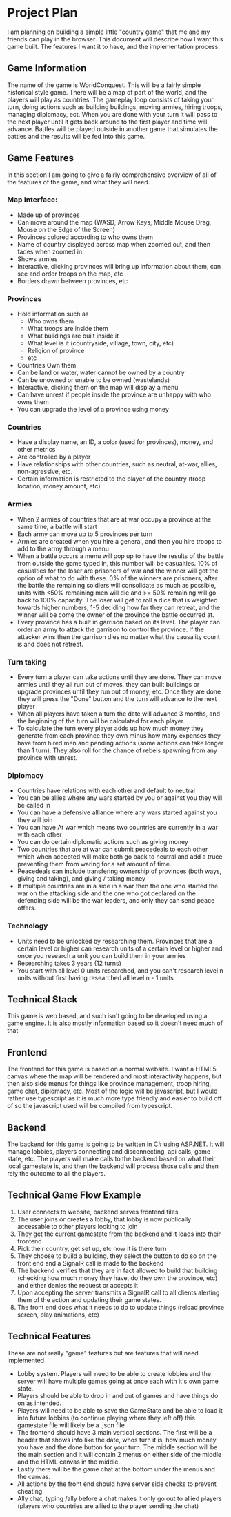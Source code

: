 # Project Plan

I am planning on building a simple little "country game" that me and my friends can play in the browser. This document will describe how I want this game built. The features I want it to have, and the implementation process.

## Game Information

The name of the game is WorldConquest. This will be a fairly simple historical style game. There will be a map of part of the world, and the players will play as countries. The gameplay loop consists of taking your turn, doing actions such as building buildings, moving armies, hiring troops, managing diplomacy, ect. When you are done with your turn it will pass to the next player until it gets back around to the first player and time will advance. Battles will be played outside in another game that simulates the battles and the results will be fed into this game. 

## Game Features
In this section I am going to give a fairly comprehensive overview of all of the features of the game, and what they will need.
### Map Interface:

 - Made up of provinces
 - Can move around the map (WASD, Arrow Keys, Middle Mouse Drag, Mouse on the Edge of the Screen)
 - Provinces colored according to who owns them
 - Name of country displayed across map when zoomed out, and then fades when zoomed in.
 - Shows armies
 - Interactive, clicking provinces will bring up information about them, can see and order troops on the map, etc
 - Borders drawn between provinces, etc
### Provinces

 - Hold information such as 
    - Who owns them
    - What troops are inside them
    - What buildings are built inside it
    - What level is it (countryside, village, town, city, etc)
    - Religion of province
    - etc
  - Countries Own them
  - Can be land or water, water cannot be owned by a country
  - Can be unowned or unable to be owned (wastelands)
  - Interactive, clicking them on the map will display a menu
  - Can have unrest if people inside the province are unhappy with who owns them
 - You can upgrade the level of a province using money

 ### Countries
  - Have a display name, an ID, a color (used for provinces), money, and other metrics
  - Are controlled by a player
  - Have relationships with other countries, such as neutral, at-war, allies, non-agressive, etc.
  - Certain information is restricted to the player of the country (troop location, money amount, etc)
  
 ### Armies
  - When 2 armies of countries that are at war occupy a province at the same time, a battle will start
  - Each army can move up to 5 provinces per turn
  - Armies are created when you hire a general, and then you hire troops to add to the army through a menu
  - When a battle occurs a menu will pop up to have the results of the battle from outside the game typed in, this number will be casualties. 10% of casualties for the loser are prisoners of war and the winner will get the option of what to do with these. 0% of the winners are prisoners, after the battle the remaining soldiers will consolidate as much as possible, units with <50% remaining men will die and >= 50% remaining will go back to 100% capacity. The loser will get to roll a dice that is weighted towards higher numbers, 1-5 deciding how far they can retreat, and the winner will be come the owner of the province the battle occurred at. 
  - Every province has a built in garrison based on its level. The player can order an army to attack the garrison to control the province. If the attacker wins then the garrison dies no matter what the causality count is and does not retreat. 

### Turn taking
 - Every turn a player can take actions until they are done. They can move armies until they all run out of moves, they can built buildings or upgrade provinces until they run out of money, etc. Once they are done they will press the "Done" button and the turn will advance to the next player
 - When all players have taken a turn the date will advance 3 months, and the beginning of the turn will be calculated for each player.
 - To calculate the turn every player adds up how much money they generate from each province they own minus how many expenses they have from hired men and pending actions (some actions can take longer than 1 turn). They also roll for the chance of rebels spawning from any province with unrest. 
 
 ### Diplomacy
 - Countries have relations with each other and default to neutral
 - You can be allies where any wars started by you or against you they will be called in
 - You can have a defensive alliance where any wars started against you they will join
 - You can have At war which means two countries are currently in a war with each other
 - You can do certain diplomatic actions such as giving money
 - Two countries that are at war can submit peacedeals to each other which when accepted will make both go back to neutral and add a truce preventing them from waring for a set amount of time.
 - Peacedeals can include transfering ownership of provinces (both ways, giving and taking), and giving / taking money
 - If multiple countries are in a side in a war then the one who started the war on the attacking side and the one who got declared on the defending side will be the war leaders, and only they can send peace offers.

### Technology
 - Units need to be unlocked by researching them. Provinces that are a certain level or higher can research units of a certain level or higher and once you research a unit you can build them in your armies
 - Researching takes 3 years (12 turns) 
 - You start with all level 0 units researched, and you can't research level n units without first having researched all level n - 1 units


## Technical Stack
This game is web based, and such isn't going to be developed using a game engine. It is also mostly information based so it doesn't need much of that

## Frontend
The frontend for this game is based on a normal website. I want a HTML5 canvas where the map will be rendered and most interactivity happens, but then also side menus for things like province management, troop hiring, game chat, diplomacy, etc. Most of the logic will be javascript, but I would rather use typescript as it is much more type friendly and easier to build off of so the javascript used will be compiled from typescript.

## Backend
The backend for this game is going to be written in C# using ASP.NET. It will manage lobbies, players connecting and disconnecting, api calls, game state, etc. The players will make calls to the backend based on what their local gamestate is, and then the backend will process those calls and then rely the outcome to all the players.

## Technical Game Flow Example
1. User connects to website, backend serves frontend files
2. The user joins or creates a lobby, that lobby is now publically accessable to other players looking to join
3. They get the current gamestate from the backend and it loads into their frontend
4. Pick their country, get set up, etc now it is there turn
5. They choose to build a building, they select the button to do so on the front end and a SignalR call is made to the backend
6. The backend verifies that they are in fact allowed to build that building (checking how much money they have, do they own the province, etc) and either denies the request or accepts it
7. Upon accepting the server transmits a SignalR call to all clients alerting them of the action and updating their game states.
8.  The front end does what it needs to do to update things (reload province screen, play animations, etc)

## Technical Features
These are not really "game" features but are features that will need implemented
 
 - Lobby system. Players will need to be able to create lobbies and the server will have multiple games going at once each with it's own game state.
 - Players should be able to drop in and out of games and have things do on as intended. 
 - Players will need to be able to save the GameState and be able to load it into future lobbies (to continue playing where they left off) this gamestate file will likely be a .json file
 - The frontend should have 3 main vertical sections. The first will be a header that shows info like the date, whos turn it is, how much money you have and the done button for your turn. The middle section will be the main section and it will contain 2 menus on either side of the middle and the HTML canvas in the middle.
 - Lastly there will be the game chat at the bottom under the menus and the canvas.
 - All actions by the front end should have server side checks to prevent cheating.
 - Ally chat, typing /ally before a chat makes it only go out to allied players (players who countries are allied to the player sending the chat)







 



